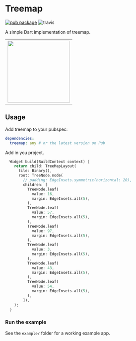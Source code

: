 # Treemap

[![pub package](https://img.shields.io/pub/v/treemap.svg)](https://pub.dartlang.org/packages/treemap) ![travis](https://api.travis-ci.com/lpongetti/treemap.svg?branch=master)

A simple Dart implementation of treemap.

<div style="text-align: center"><table><tr>
  <td style="text-align: center">
  <a href="https://github.com/lpongetti/treemap/blob/master/example.png">
    <img src="https://github.com/lpongetti/treemap/blob/master/example.png" width="200"/></a>
</td>
</tr></table></div>

## Usage

Add treemap to your pubspec:

```yaml
dependencies:
  treemap: any # or the latest version on Pub
```

Add in you project.

```dart
  Widget build(BuildContext context) {
    return child: TreeMapLayout(
      tile: Binary(),
      root: TreeNode.node(
        // padding: EdgeInsets.symmetric(horizontal: 20),
        children: [
          TreeNode.leaf(
            value: 16,
            margin: EdgeInsets.all(5),
          ),
          TreeNode.leaf(
            value: 57,
            margin: EdgeInsets.all(5),
          ),
          TreeNode.leaf(
            value: 97,
            margin: EdgeInsets.all(5),
          ),
          TreeNode.leaf(
            value: 3,
            margin: EdgeInsets.all(5),
          ),
          TreeNode.leaf(
            value: 43,
            margin: EdgeInsets.all(5),
          ),
          TreeNode.leaf(
            value: 54,
            margin: EdgeInsets.all(5),
          ),
        ]),
    );
  }
```

### Run the example

See the `example/` folder for a working example app.